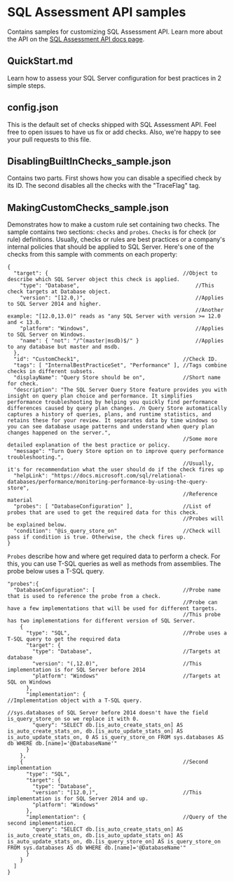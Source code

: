 # SQL Assessment API samples

Contains samples for customizing SQL Assessment API. Learn more about the API on the [SQL Assessment API docs page](https://docs.microsoft.com/en-us/sql/sql-assessment-api/sql-assessment-api-overview).

## QuickStart.md

Learn how to assess your SQL Server configuration for best practices in 2 simple steps.

## config.json

This is the default set of checks shipped with SQL Assessment API. Feel free to open issues to have us fix or add checks. Also, we're happy to see your pull requests to this file.

## DisablingBuiltInChecks_sample.json

Contains two parts. First shows how you can disable a specified check by its ID. The second disables all the checks with the "TraceFlag" tag.

## MakingCustomChecks_sample.json

Demonstrates how to make a custom rule set containing two checks. The sample contains two sections: `checks` and `probes`. `Checks` is for check (or rule) definitions. Usually, checks or rules are best practices or a company's internal policies that should be applied to SQL Server. Here's one of the checks from this sample with comments on each property:

```
{
  "target": {                                           //Object to describe which SQL Server object this check is applied.
    "type": "Database",                                     //This check targets at Database object.
    "version": "[12.0,)",                                   //Applies to SQL Server 2014 and higher.
                                                            //Another example: "[12.0,13.0)" reads as "any SQL Server with version >= 12.0 and < 13.0.
    "platform": "Windows",                                  //Applies to SQL Server on Windows.
    "name": { "not": "/^(master|msdb)$/" }                  //Applies to any database but master and msdb.
  },
  "id": "CustomCheck1",                                 //Check ID.
  "tags": [ "InternalBestPracticeSet", "Performance" ], //Tags combine checks in different subsets.
  "displayName": "Query Store should be on",            //Short name for check.
  "description": "The SQL Server Query Store feature provides you with insight on query plan choice and performance. It simplifies performance troubleshooting by helping you quickly find performance differences caused by query plan changes. /n Query Store automatically captures a history of queries, plans, and runtime statistics, and retains these for your review. It separates data by time windows so you can see database usage patterns and understand when query plan changes happened on the server.",
                                                        //Some more detailed explanation of the best practice or policy.
  "message": "Turn Query Store option on to improve query performance troubleshooting.",
                                                        //Usually, it's for recommendation what the user should do if the check fires up
  "helpLink": "https://docs.microsoft.com/sql/relational-databases/performance/monitoring-performance-by-using-the-query-store",
                                                        //Reference material
  "probes": [ "DatabaseConfiguration" ],                //List of probes that are used to get the required data for this check.
                                                        //Probes will be explained below.
  "condition": "@is_query_store_on"                     //Check will pass if condition is true. Otherwise, the check fires up.
}
```

`Probes` describe how and where get required data to perform a check. For this, you can use T-SQL queries as well as methods from assemblies. The probe below uses a T-SQL query.
```
"probes":{
  "DatabaseConfiguration": [                            //Probe name that is used to reference the probe from a check.
                                                        //Probe can have a few implementations that will be used for different targets.
                                                        //This probe has two implementations for different version of SQL Server.
    {
      "type": "SQL",                                    //Probe uses a T-SQL query to get the required data
      "target": {
        "type": "Database",                             //Targets at database
        "version": "(,12.0)",                           //This implementation is for SQL Server before 2014
        "platform": "Windows"                           //Targets at SQL on Windows
      },
      "implementation": {                               //Implementation object with a T-SQL query.
                                                        //sys.databases of SQL Server before 2014 doesn't have the field is_query_store_on so we replace it with 0.
        "query": "SELECT db.[is_auto_create_stats_on] AS is_auto_create_stats_on, db.[is_auto_update_stats_on] AS is_auto_update_stats_on, 0 AS is_query_store_on FROM sys.databases AS db WHERE db.[name]='@DatabaseName'"
      }
    },
    {                                                   //Second implementation
      "type": "SQL",
      "target": {
        "type": "Database",
        "version": "[12.0,)",                           //This implementation is for SQL Server 2014 and up.
        "platform": "Windows"
      },
      "implementation": {                               //Query of the second implementation.
        "query": "SELECT db.[is_auto_create_stats_on] AS is_auto_create_stats_on, db.[is_auto_update_stats_on] AS is_auto_update_stats_on, db.[is_query_store_on] AS is_query_store_on FROM sys.databases AS db WHERE db.[name]='@DatabaseName'"
      }
    }
  ]
}
```

